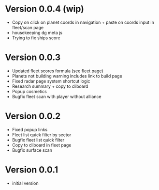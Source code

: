 
# Version 0.0.4 (wip)
- Copy on click on planet coords in navigation + paste on coords input in fleet/scan page
- housekeeping dg meta js
- Trying to fix ships score

# Version 0.0.3
- Updated fleet scores formula (see fleet page)
- Planets not building warning includes link to build page
- Fixed radar page system shortcut logic
- Research summary + copy to cliboard
- Popup cosmetics
- Bugfix fleet scan with player without alliance

# Version 0.0.2
- Fixed popup links
- Fleet list quick filter by sector
- Bugfix fleet list quick filter
- Copy to cliboard in fleet page
- Bugfix surface scan

# Version 0.0.1
- initial version